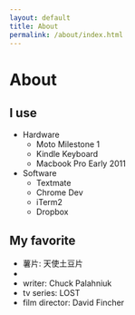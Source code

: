 ```yaml
---
layout: default
title: About
permalink: /about/index.html
---
```


About
=====

I use
------
* Hardware
    * Moto Milestone 1
    * Kindle Keyboard
    * Macbook Pro Early 2011
* Software
    * Textmate
    * Chrome Dev
    * iTerm2
    * Dropbox

My favorite
---------------
* 薯片: 天使土豆片
* 
* writer: Chuck Palahniuk
* tv series: LOST
* film director: David Fincher